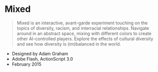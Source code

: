 # Mixed

> Mixed is an interactive, avant-garde experiment touching on the topics of diversity, racism, and interracial relationships. Navigate around in an abstract space, mixing with different colors to create other AI-controlled players. Explore the effects of cultural diversity and see how diversity is (im)balanced in the world.

- Designed by Adam Graham
- Adobe Flash, ActionScript 3.0
- February 2015
